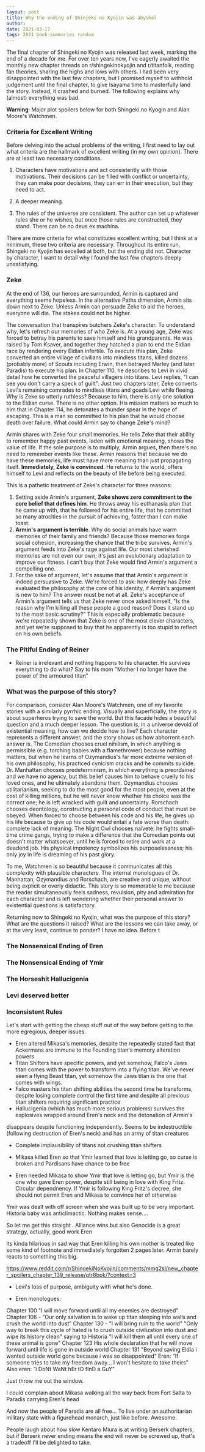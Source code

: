 ```yaml
---
layout: post
title: Why the ending of Shinjeki no Kyojin was abysmal 
author: 
date: 2021-03-17
tags: 2021 book-summaries random
---
```


The final chapter of Shingeki no Kyojin was released last week, marking the end of a decade
for me. 
For over ten years now, I've eagerly awaited the monthly new chapter threads on 
r/shingekinokyojin and r/titanfolk, reading fan theories, sharing the highs and lows with others. I had been very
disappointed with the last few chapters, but I promised myself to withhold judgement until
the final chapter, to give Isayama time to masterfully land the story. Instead, it crashed 
and burned. The following explains why (almost) everything was bad.

__Warning__: Major plot spoilers below for both Shingeki no Kyogin and Alan Moore's Watchmen.

### Criteria for Excellent Writing

Before delving into the actual problems of the writing, I first need to lay out what criteria
are the hallmark of excellent writing (in my own opinion). There are at least two necessary
conditions.

1. Characters have motivations and act consistently with those motivations. Their decisions
   can be filled with conflict or uncertainty, they can make poor decisions, they can err in
   their execution, but they need to act.

2. A deeper meaning. 

3. The rules of the universe are consistent. The author can set up whatever rules she or he
wishes, but once those rules are constructed, they stand. There can be no deus ex machina.
   
There are more criteria for what constitutes excellent writing, but I think at a minimum,
these two criteria are necessary. Throughout its entire run, Shingeki no Kyojin has
excelled at both, but the ending did not. Character by character, I want to detail why
I found the last few chapters deeply unsatisfying.

### Zeke

At the end of 136, our heroes are surrounded, Armin is captured and everything seems hopeless.
In the alternative Paths dimension, Armin sits down next to Zeke. Unless Armin can persuade
Zeke to aid the heroes, everyone will die. The stakes could not be higher.

The conversation that transpires butchers Zeke's character. To understand why, let's refresh
our memories of who Zeke is. At a young age,
Zeke was forced to betray his parents to save himself and his grandparents. He was raised
by Tom Ksaver, and together they hatched a plan to end the Eldian race by rendering every
Eldian infertile. To execute this plan, Zeke converted an entire village of civilians
into mindless titans, killed dozens (probably more) of Scouts including Erwin, then
betrayed Marley (and later Paradis) to execute his plan. In Chapter 110, he describes
to Levi in vivid detail
how he converted the peaceful villagers into titans. Levi replies, "I can see you don't carry a
speck of guilt". Just two chapters later, Zeke converts Levi's remaining comrades to mindless
titans and goads Levi while fleeing. Why is Zeke so utterly ruthless? Because to
him, there is only one solution to the Eldian curse. There is no other option. His mission
matters so much to him that in Chapter 114, he detonates a thunder spear
in the hope of escaping. This is a man so committed to his plan that he would choose
death over failure. What could Armin say to change Zeke's mind?

Armin shares with Zeke four small memories. He tells Zeke that their ability to remember
happy past events, laden with emotional meaning, shows the value of life. If the
sole purpose is to multiply, Armin argues, then there's no need to remember events like these.
Armin reasons that because we do have these memories, life must have more meaning than just 
propagating itself. __Immediately, Zeke is convinced__. He returns to the world,
offers himself to Levi and reflects on the beauty of life before being executed.

This is a pathetic treatment of Zeke's character for three reasons:

1. Setting aside Armin's argument, __Zeke shows zero commitment to the core belief that 
   defines him__.
He throws away his euthanasia plan that he came up with, that he followed for his entire life,
that he committed so many atrocities in the pursuit of achieving, faster than I can make toast.
2. __Armin's argument is terrible__. Why do social animals have warm
memories of their family and friends? Because those memories forge social cohesion,
increasing the chance that the tribe survives. Armin's argument feeds into Zeke's rage
against life. Our most cherished memories are not even our own; it's just an evolutionary
adaptation to improve our fitness. I can't buy that Zeke would find Armin's argument a
compelling one.
3. For the sake of argument, let's assume that that Armin's argument
is indeed persuasive to Zeke. We're forced to ask: how deeply has Zeke evaluated the
philosophy at the core of his identity, if Armin's argument is new to him? The answer must
be not at all. Zeke's acceptance of Armin's argument tells us that Zeke never once
asked himself, "Is the reason why I'm killing all these people a good reason? Does it stand
up to the most basic scrutiny?" This is especially problematic because we're repeatedly
   shown that Zeke is one of the most clever characters, and yet we're supposed
   to buy that he apparently is too stupid to reflect on his own beliefs.

### The Pitiful Ending of Reiner

- Reiner is irrelevant and nothing happens to his character. He survives everything to do what? Say to his
  mom "Mother I no longer have the power of the armoured titan"



### What was the purpose of this story?



For comparison, consider Alan Moore's Watchmen, one of my favorite stories with a similarly
pyrrhic ending. Visually and superficially, the story is about superheros trying to save the
world. But this facade hides a beautiful question and a much deeper lesson. The question is,
in a universe devoid of existential meaning, how can we decide how to live? Each character
represents a different answer, and the story shows us how abhorrent each answer is.
The Comedian chooses cruel nihilism, in which anything is permissible (e.g. torching 
babies with a flamethrower) because nothing matters, but when he learns of Ozymandius's far
more extreme version of his own philosophy, his practiced cynicism cracks and he commits
suicide. Dr. Manhattan chooses predeterminism, in which everything is preordained and
we have no agency, but this belief causes him to behave cruelly to his loved ones,
and he ultimately abandons them. Ozymandius chooses utilitarianism, seeking to do the most
good for the most people, even at the cost of killing millions, but he will never know 
whether his choice was the correct one; he is left wracked with guilt and uncertainty. 
Rorschach chooses deontology, constructing a personal code of conduct that must be obeyed. 
When forced to choose between his code and his life, he gives up his life because to
give up his code would entail a fate worse than death: complete lack of meaning. The Night
Owl chooses naïveté: he fights small-time crime gangs, trying to make a difference that
the Comedian points out doesn't matter whatsoever, until he is forced to retire
and work at a deadend job. His physical impotency symbolizes his purposelessness; his only joy
in life is dreaming of his past glory. 

To me, Watchmen is so beautiful because it communicates all this complexity with plausible
characters. The internal monologues of Dr. Manhattan, Ozymandius and Rorschach,
are creative and unique, without being explicit or overly didactic. This story is so 
memorable to me because the reader simultaneously feels sadness, revulsion, pity and
admiration for each character and is left wondering whether their personal answer to
existential questions is satisfactory.

Returning now to Shingeki no Kyojin, what was the purpose of this story? What are the 
questions it raised? What are the lessons we can take away, or at the very least, continue to
ponder? I have no idea. Before t

### The Nonsensical Ending of Eren 

### The Nonsensical Ending of Ymir

### The Horseshit Hallucigenia


  
### Levi deserved better



### Inconsistent Rules

Let's start with getting the cheap stuff out of the way before getting to the more egregious,
deeper issues.

- Eren altered Mikasa's memories, despite the repeatedly stated fact that Ackermans
  are immune to the Founding titan's memory alteration powers
- Titan Shifters have specific powers, and yet somehow, Falco's Jaws titan comes with the
  power to transform into a flying titan. We've never seen a flying Beast titan, yet somehow
  the Jaws titan is the one that comes with wings.
- Falco masters his titan shifting abilities the second time he transforms, despite
  losing complete control the first time and despite all previous titan shifters
  requiring significant practice
- Hallucigenia (which has much more serious problems) survives the explosives wrapped
  around Eren's neck and the detonation of Armin's  
  
disappears despite functioning 
  independently. Seems to be indestructible (following
  destruction of Eren's neck) and has an army of titan creatures


- Complete implausibility of titans not crushing titan shifters



- Mikasa killed Eren so that Ymir learned that love is letting go, so curse is broken and Pardisans
have chance to be free
  

- Eren needed Mikasa to show Ymir that love is letting go, but Ymir is the one who gave Eren power,
  despite still being in love with King Fritz. Circular dependnency. If Ymir is following King Fritz's
  decree, she should not permit Eren and Mikasa to convince her of otherwise

Ymir was dealt with off screen when she was built up to be very important. Historia baby was anticlimactic. Nothing makes sense....

So let me get this straight . Alliance wins but also Genocide is a great strategy, actually, good work Eren

Its kinda hilarious in sad way that Eren killing his own mother is treated like some kind of footnote and immediately forgotten 2 pages later. Armin barely reacts to something this big.

https://www.reddit.com/r/ShingekiNoKyojin/comments/mmg2sl/new_chapter_spoilers_chapter_139_release/gtr8bpk/?context=3

- Levi's loss of purpose, ambiguity with what he's done.

- Eren monologues:

Chapter 100 "I will move forward until all my enemies are destroyed"
Chapter 106 - "Our only salvation is to wake up titan sleeping into walls and crush the world into dust"
Chapter 130 - "I will bring ruin to the world" "Only way to break this cycle of hated is to crush outside civilization into dust and wipe its history clean" saying to Historia
"I will kill them all until every one of these animal is gone" Chapter 123 His whole declaration that he will move forward until life is gone in outside world Chapter 131 "Beyond saving Eldia i wanted outside world gone because i was so disappointed"
Eren: “If someone tries to take my freedom away... I won't hesitate to take theirs”
Also eren: “i DoNt WaNt hEr tO fInD a GuY”

Just throw me out the window.



I could complain about Mikasa walking all the way back from Fort Salta to Paradis carrying Eren's head



And now the people of Paradis are all free...
To live under an authoritarian military state with a figurehead monarch, just like before.
Awesome.





People laugh about how slow Kentaro Miura is at writing Berserk chapters, but if Berserk
never ending means the end will never be screwed up, that's a tradeoff I'll be delighted to take.

